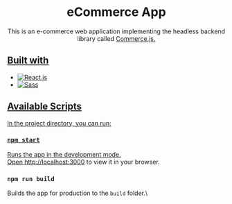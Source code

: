 <div align="center">
  <h1><b>eCommerce App</b></h1>
  <p>This is an e-commerce web application implementing the headless backend library called <a href="https://commercejs.com/">Commerce.js.</p>
</div>

## Built with

- ![React.js][react.js]
- ![Sass][sass]

[react.js]: https://img.shields.io/badge/react-61DAFB?style=for-the-badge&logo=react&logoColor=white
[sass]: https://img.shields.io/badge/sass-CC6699?style=for-the-badge&logo=sass&logoColor=white

## Available Scripts

In the project directory, you can run:

### `npm start`

Runs the app in the development mode.\
Open [http://localhost:3000](http://localhost:3000) to view it in your browser.

### `npm run build`

Builds the app for production to the `build` folder.\
